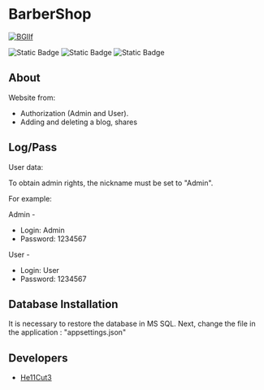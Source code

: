 # BarberShop
 
<a href="https://ibb.co/Gv1mXVT"><img src="https://i.ibb.co/pvsqg3y/BGIIf.png" alt="BGIIf" border="0"></a>


![Static Badge](https://img.shields.io/badge/Framework-ASP.NET_6.0-purple?logo=dotnet) ![Static Badge](https://img.shields.io/badge/Language-C%23-purple?logo=csharp) ![Static Badge](https://img.shields.io/badge/DataBase-MSSQL-purple?logo=microsoftsqlserver)

## About

Website from:
* Authorization (Admin and User). 
* Adding and deleting a blog, shares

## Log/Pass

User data:

To obtain admin rights, the nickname must be set to "Admin".

For example:

Admin -
* Login: Admin
* Password: 1234567

User -
* Login: User
* Password: 1234567

## Database Installation

It is necessary to restore the database in MS SQL. Next, change the file in the application : "appsettings.json"

## Developers

- [He11Cut3](https://github.com/He11Cut3)

